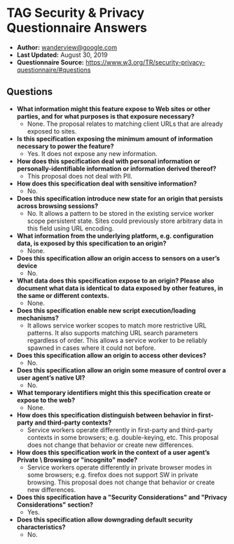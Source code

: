 # TAG Security & Privacy Questionnaire Answers #

* **Author:** wanderview@google.com
* **Last Updated:** August 30, 2019
* **Questionnaire Source:** https://www.w3.org/TR/security-privacy-questionnaire/#questions

## Questions ##

* **What information might this feature expose to Web sites or other parties, and for what purposes is that exposure necessary?**
  * None.  The proposal relates to matching client URLs that are already exposed to sites.
* **Is this specification exposing the minimum amount of information necessary to power the feature?**
  * Yes.  It does not expose any new information.
* **How does this specification deal with personal information or personally-identifiable information or information derived thereof?**
  * This proposal does not deal with PII.
* **How does this specification deal with sensitive information?**
  * No.
* **Does this specification introduce new state for an origin that persists across browsing sessions?**
  * No.  It allows a pattern to be stored in the existing service worker scope persistent state.  Sites could previously store arbitrary data in this field using URL encoding.
* **What information from the underlying platform, e.g. configuration data, is exposed by this specification to an origin?**
  * None.
* **Does this specification allow an origin access to sensors on a user’s device**
  * No.
* **What data does this specification expose to an origin? Please also document what data is identical to data exposed by other features, in the same or different contexts.**
  * None.
* **Does this specification enable new script execution/loading mechanisms?**
  * It allows service worker scopes to match more restrictive URL patterns.  It also supports matching URL search parameters regardless of order.  This allows a service worker to be reliably spawned in cases where it could not before.
* **Does this specification allow an origin to access other devices?**
  * No.
* **Does this specification allow an origin some measure of control over a user agent’s native UI?**
  * No.
* **What temporary identifiers might this this specification create or expose to the web?**
  * None.
* **How does this specification distinguish between behavior in first-party and third-party contexts?**
  * Service workers operate differently in first-party and third-party contexts in some browsers; e.g. double-keying, etc.  This proposal does not change that behavior or create new differences.
* **How does this specification work in the context of a user agent’s Private \ Browsing or "incognito" mode?**
  * Service workers operate differently in private browser modes in some browsers; e.g. firefox does not support SW in private browsing.  This proposal does not change that behavior or create new differences.
* **Does this specification have a "Security Considerations" and "Privacy Considerations" section?**
  * Yes.
* **Does this specification allow downgrading default security characteristics?**
  * No.
